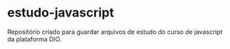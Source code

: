 # estudo-javascript
Repositório criado para guardar arquivos de estudo do curso de javascript da plataforma DIO.
